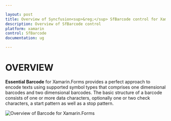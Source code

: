 ```yaml
---

layout: post
title: Overview of Syncfusion<sup>&reg;</sup> SfBarcode control for Xamarin.Forms
description: Overview of SfBarcode control
platform: xamarin
control: SfBarcode
documentation: ug

---
```


# OVERVIEW

**Essential Barcode** for Xamarin.Forms provides a perfect approach to encode texts using supported symbol types that comprises one dimensional barcodes and two dimensional barcodes. The basic structure of a barcode consists of one or more data characters, optionally one or two check characters, a start pattern as well as a stop pattern.

![Overview of Barcode for Xamarin.Forms](overview_images/overview.png)
